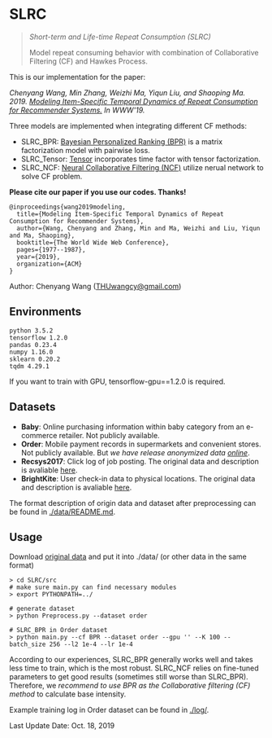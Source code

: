 # SLRC
>  *Short-term and Life-time Repeat Consumption (SLRC)*     
>
> Model repeat consuming behavior with combination of Collaborative Filtering (CF) and Hawkes Process.



This is our implementation for the paper:

*Chenyang Wang, Min Zhang, Weizhi Ma, Yiqun Liu, and Shaoping Ma. 2019. [Modeling Item-Specific Temporal Dynamics of Repeat Consumption for Recommender Systems.](http://www.thuir.cn/group/~YQLiu/publications/WWW2019Wang.pdf) 
In WWW'19.*

Three models are implemented when integrating different CF methods:

- SLRC_BPR: [Bayesian Personalized Ranking (BPR)](https://dl.acm.org/citation.cfm?id=1795167) is a matrix factorization model with pairwise loss.
- SLRC_Tensor: [Tensor](https://dl.acm.org/citation.cfm?id=1864727) incorporates time factor with tensor factorization.
- SLRC_NCF: [Neural Collaborative Filtering (NCF)](https://dl.acm.org/citation.cfm?id=3052569) utilize nerual network to solve CF problem.

**Please cite our paper if you use our codes. Thanks!**

```
@inproceedings{wang2019modeling,
  title={Modeling Item-Specific Temporal Dynamics of Repeat Consumption for Recommender Systems},
  author={Wang, Chenyang and Zhang, Min and Ma, Weizhi and Liu, Yiqun and Ma, Shaoping},
  booktitle={The World Wide Web Conference},
  pages={1977--1987},
  year={2019},
  organization={ACM}
}
```

Author: Chenyang Wang (THUwangcy@gmail.com)



## Environments

```
python 3.5.2
tensorflow 1.2.0
pandas 0.23.4
numpy 1.16.0
sklearn 0.20.2
tqdm 4.29.1
```

If you want to train with GPU, tensorflow-gpu==1.2.0 is required.



## Datasets

- **Baby**: Online purchasing information within baby category from an e-commerce retailer. Not publicly available.
- **Order**: Mobile payment records in supermarkets and convenient stores. Not publicly available. But *we have release anonymized data [online](https://drive.google.com/drive/folders/1ZDjnC2L0pWpdqd5TNXMICaB_GOsZXTI8?usp=sharing)*.
- **Recsys2017**: Click log of job posting. The original data and description is avaliable [here](http://www.recsyschallenge.com/2017/).
- **BrightKite**: User check-in data to physical locations. The original data and description is avaliable [here](http://snap.stanford.edu/data/loc-brightkite.html).

The format description of origin data and dataset after preprocessing can be found in  [./data/README.md](https://github.com/THUwangcy/SLRC/tree/master/data).



## Usage		

Download [original data](https://drive.google.com/drive/folders/1ZDjnC2L0pWpdqd5TNXMICaB_GOsZXTI8?usp=sharing) and put it into ./data/ (or other data in the same format)

```
> cd SLRC/src
# make sure main.py can find necessary modules
> export PYTHONPATH=../

# generate dataset
> python Preprocess.py --dataset order

# SLRC_BPR in Order dataset
> python main.py --cf BPR --dataset order --gpu '' --K 100 --batch_size 256 --l2 1e-4 --lr 1e-4
```

According to our experiences, SLRC_BPR generally works well and takes less time to train, which is the most robust. SLRC_NCF relies on fine-tuned parameters to get good results (sometimes still worse than SLRC_BPR). Therefore, we *recommend to use BPR as the Collaborative filtering (CF) method* to calculate base intensity.

Example training log in Order dataset can be found in [./log/](https://github.com/THUwangcy/SLRC/tree/master/log).



Last Update Date: Oct. 18, 2019
